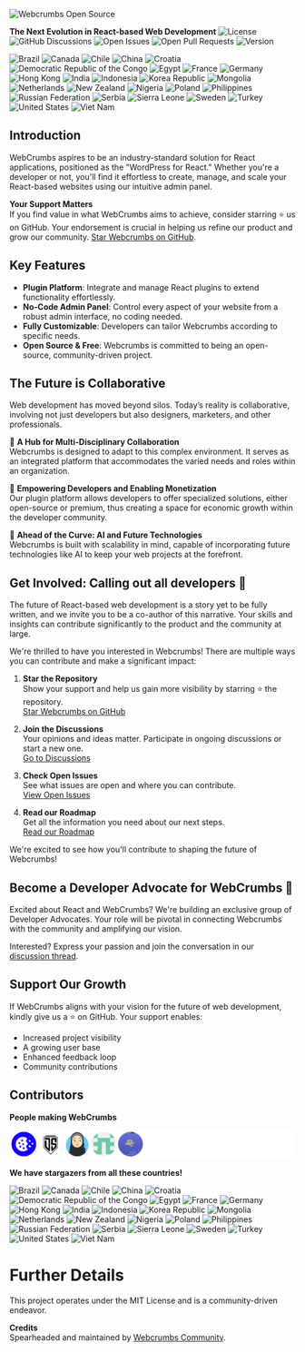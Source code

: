 ![Webcrumbs Open Source](https://repository-images.githubusercontent.com/691063238/02edc4ea-5fda-4408-bf55-9e989a0abc81)

**The Next Evolution in React-based Web Development**
![License](https://img.shields.io/badge/license-MIT-blue.svg)
![GitHub Discussions](https://img.shields.io/github/discussions/webcrumb/Webcrumbs)
![Open Issues](https://img.shields.io/github/issues/webcrumb/Webcrumbs)
![Open Pull Requests](https://img.shields.io/github/issues-pr/webcrumb/Webcrumbs)
![Version](https://img.shields.io/github/v/release/webcrumb/Webcrumbs?sort=semver)

![Brazil](https://raw.githubusercontent.com/stevenrskelton/flag-icon/master/png/16/country-4x3/br.png)
![Canada](https://raw.githubusercontent.com/stevenrskelton/flag-icon/master/png/16/country-4x3/ca.png)
![Chile](https://raw.githubusercontent.com/stevenrskelton/flag-icon/master/png/16/country-4x3/cl.png)
![China](https://raw.githubusercontent.com/stevenrskelton/flag-icon/master/png/16/country-4x3/cn.png)
![Croatia](https://raw.githubusercontent.com/stevenrskelton/flag-icon/master/png/16/country-4x3/hr.png)
![Democratic Republic of the Congo](https://raw.githubusercontent.com/stevenrskelton/flag-icon/master/png/16/country-4x3/cd.png)
![Egypt](https://raw.githubusercontent.com/stevenrskelton/flag-icon/master/png/16/country-4x3/eg.png)
![France](https://raw.githubusercontent.com/stevenrskelton/flag-icon/master/png/16/country-4x3/fr.png)
![Germany](https://raw.githubusercontent.com/stevenrskelton/flag-icon/master/png/16/country-4x3/de.png)
![Hong Kong](https://raw.githubusercontent.com/stevenrskelton/flag-icon/master/png/16/country-4x3/hk.png)
![India](https://raw.githubusercontent.com/stevenrskelton/flag-icon/master/png/16/country-4x3/in.png)
![Indonesia](https://raw.githubusercontent.com/stevenrskelton/flag-icon/master/png/16/country-4x3/id.png)
![Korea Republic](https://raw.githubusercontent.com/stevenrskelton/flag-icon/master/png/16/country-4x3/kr.png)
![Mongolia](https://raw.githubusercontent.com/stevenrskelton/flag-icon/master/png/16/country-4x3/mn.png)
![Netherlands](https://raw.githubusercontent.com/stevenrskelton/flag-icon/master/png/16/country-4x3/nl.png)
![New Zealand](https://raw.githubusercontent.com/stevenrskelton/flag-icon/master/png/16/country-4x3/nz.png)
![Nigeria](https://raw.githubusercontent.com/stevenrskelton/flag-icon/master/png/16/country-4x3/ng.png)
![Poland](https://raw.githubusercontent.com/stevenrskelton/flag-icon/master/png/16/country-4x3/pl.png)
![Philippines](https://raw.githubusercontent.com/stevenrskelton/flag-icon/master/png/16/country-4x3/ph.png)
![Russian Federation](https://raw.githubusercontent.com/stevenrskelton/flag-icon/master/png/16/country-4x3/ru.png)
![Serbia](https://raw.githubusercontent.com/stevenrskelton/flag-icon/master/png/16/country-4x3/rs.png)
![Sierra Leone](https://raw.githubusercontent.com/stevenrskelton/flag-icon/master/png/16/country-4x3/sl.png)
![Sweden](https://raw.githubusercontent.com/stevenrskelton/flag-icon/master/png/16/country-4x3/se.png)
![Turkey](https://raw.githubusercontent.com/stevenrskelton/flag-icon/master/png/16/country-4x3/tr.png)
![United States](https://raw.githubusercontent.com/stevenrskelton/flag-icon/master/png/16/country-4x3/us.png)
![Viet Nam](https://raw.githubusercontent.com/stevenrskelton/flag-icon/master/png/16/country-4x3/vn.png)

## Introduction
WebCrumbs aspires to be an industry-standard solution for React applications, positioned as the "WordPress for React." Whether you're a developer or not, you'll find it effortless to create, manage, and scale your React-based websites using our intuitive admin panel.

**Your Support Matters**  
If you find value in what WebCrumbs aims to achieve, consider starring ⭐️ us on GitHub. Your endorsement is crucial in helping us refine our product and grow our community. [Star Webcrumbs on GitHub](https://github.com/webcrumbs-community/webcrumbs/stargazers).

## Key Features
- **Plugin Platform**: Integrate and manage React plugins to extend functionality effortlessly.
- **No-Code Admin Panel**: Control every aspect of your website from a robust admin interface, no coding needed.
- **Fully Customizable**: Developers can tailor Webcrumbs according to specific needs.
- **Open Source & Free**: Webcrumbs is committed to being an open-source, community-driven project.

## The Future is Collaborative
Web development has moved beyond silos. Today’s reality is collaborative, involving not just developers but also designers, marketers, and other professionals.

🌟 **A Hub for Multi-Disciplinary Collaboration**  
Webcrumbs is designed to adapt to this complex environment. It serves as an integrated platform that accommodates the varied needs and roles within an organization.

🌟 **Empowering Developers and Enabling Monetization**  
Our plugin platform allows developers to offer specialized solutions, either open-source or premium, thus creating a space for economic growth within the developer community.

🌟 **Ahead of the Curve: AI and Future Technologies**  
Webcrumbs is built with scalability in mind, capable of incorporating future technologies like AI to keep your web projects at the forefront.

## Get Involved: Calling out all developers 📣

The future of React-based web development is a story yet to be fully written, and we invite you to be a co-author of this narrative. Your skills and insights can contribute significantly to the product and the community at large.

We're thrilled to have you interested in Webcrumbs! There are multiple ways you can contribute and make a significant impact:

1. **Star the Repository**  
   Show your support and help us gain more visibility by starring ⭐️ the repository.  
   [Star Webcrumbs on GitHub](https://github.com/webcrumbs-community/webcrumbs/stargazers)

2. **Join the Discussions**  
   Your opinions and ideas matter. Participate in ongoing discussions or start a new one.  
   [Go to Discussions](https://github.com/webcrumbs-community/webcrumbs/discussions)

3. **Check Open Issues**  
   See what issues are open and where you can contribute.  
   [View Open Issues](https://github.com/webcrumbs-community/webcrumbs/issues)

4. **Read our Roadmap**  
   Get all the information you need about our next steps.  
   [Read our Roadmap](https://github.com/webcrumbs-community/webcrumbs/wiki/Roadmap)

We're excited to see how you'll contribute to shaping the future of Webcrumbs!

## Become a Developer Advocate for WebCrumbs 🚀

Excited about React and WebCrumbs? We're building an exclusive group of Developer Advocates. Your role will be pivotal in connecting Webcrumbs with the community and amplifying our vision.

Interested? Express your passion and join the conversation in our [discussion thread](https://github.com/webcrumbs-community/webcrumbs/discussions).

## Support Our Growth
If WebCrumbs aligns with your vision for the future of web development, kindly give us a ⭐️ on GitHub. Your support enables:

- Increased project visibility
- A growing user base
- Enhanced feedback loop
- Community contributions

## Contributors

**People making WebCrumbs**

![Contributors](/CONTRIBUTORS.svg)

**We have stargazers from all these countries!**

![Brazil](https://raw.githubusercontent.com/stevenrskelton/flag-icon/master/png/75/country-4x3/br.png)
![Canada](https://raw.githubusercontent.com/stevenrskelton/flag-icon/master/png/75/country-4x3/ca.png)
![Chile](https://raw.githubusercontent.com/stevenrskelton/flag-icon/master/png/75/country-4x3/cl.png)
![China](https://raw.githubusercontent.com/stevenrskelton/flag-icon/master/png/75/country-4x3/cn.png)
![Croatia](https://raw.githubusercontent.com/stevenrskelton/flag-icon/master/png/75/country-4x3/hr.png)
![Democratic Republic of the Congo](https://raw.githubusercontent.com/stevenrskelton/flag-icon/master/png/75/country-4x3/cd.png)
![Egypt](https://raw.githubusercontent.com/stevenrskelton/flag-icon/master/png/75/country-4x3/eg.png)
![France](https://raw.githubusercontent.com/stevenrskelton/flag-icon/master/png/75/country-4x3/fr.png)
![Germany](https://raw.githubusercontent.com/stevenrskelton/flag-icon/master/png/75/country-4x3/de.png)
![Hong Kong](https://raw.githubusercontent.com/stevenrskelton/flag-icon/master/png/75/country-4x3/hk.png)
![India](https://raw.githubusercontent.com/stevenrskelton/flag-icon/master/png/75/country-4x3/in.png)
![Indonesia](https://raw.githubusercontent.com/stevenrskelton/flag-icon/master/png/75/country-4x3/id.png)
![Korea Republic](https://raw.githubusercontent.com/stevenrskelton/flag-icon/master/png/75/country-4x3/kr.png)
![Mongolia](https://raw.githubusercontent.com/stevenrskelton/flag-icon/master/png/75/country-4x3/mn.png)
![Netherlands](https://raw.githubusercontent.com/stevenrskelton/flag-icon/master/png/75/country-4x3/nl.png)
![New Zealand](https://raw.githubusercontent.com/stevenrskelton/flag-icon/master/png/75/country-4x3/nz.png)
![Nigeria](https://raw.githubusercontent.com/stevenrskelton/flag-icon/master/png/75/country-4x3/ng.png)
![Poland](https://raw.githubusercontent.com/stevenrskelton/flag-icon/master/png/75/country-4x3/pl.png)
![Philippines](https://raw.githubusercontent.com/stevenrskelton/flag-icon/master/png/75/country-4x3/ph.png)
![Russian Federation](https://raw.githubusercontent.com/stevenrskelton/flag-icon/master/png/75/country-4x3/ru.png)
![Serbia](https://raw.githubusercontent.com/stevenrskelton/flag-icon/master/png/75/country-4x3/rs.png)
![Sierra Leone](https://raw.githubusercontent.com/stevenrskelton/flag-icon/master/png/75/country-4x3/sl.png)
![Sweden](https://raw.githubusercontent.com/stevenrskelton/flag-icon/master/png/75/country-4x3/se.png)
![Turkey](https://raw.githubusercontent.com/stevenrskelton/flag-icon/master/png/75/country-4x3/tr.png)
![United States](https://raw.githubusercontent.com/stevenrskelton/flag-icon/master/png/75/country-4x3/us.png)
![Viet Nam](https://raw.githubusercontent.com/stevenrskelton/flag-icon/master/png/75/country-4x3/vn.png)

# Further Details
This project operates under the MIT License and is a community-driven endeavor.

**Credits**  
Spearheaded and maintained by [Webcrumbs Community](https://github.com/webcrumbs-community).
